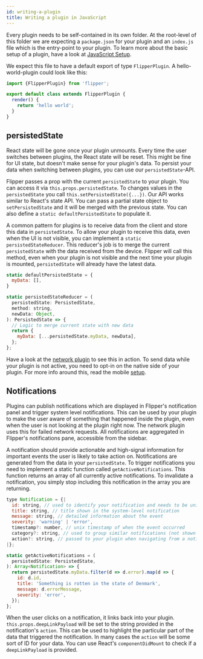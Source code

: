 ```yaml
---
id: writing-a-plugin
title: Writing a plugin in JavaScript
---
```


Every plugin needs to be self-contained in its own folder. At the root-level of this folder we are expecting a `package.json` for your plugin and an `index.js` file which is the entry-point to your plugin. To learn more about the basic setup of a plugin, have a look at [JavaScript Setup](jssetup.md).


We expect this file to have a default export of type `FlipperPlugin`. A hello-world-plugin could look like this:

```js
import {FlipperPlugin} from 'flipper';

export default class extends FlipperPlugin {
  render() {
    return 'hello world';
  }
}
```


## persistedState

React state will be gone once your plugin unmounts. Every time the user switches between plugins, the React state will be reset. This might be fine for UI state, but doesn't make sense for your plugin's data. To persist your data when switching between plugins, you can use our `persistedState`-API.

Flipper passes a prop with the current `persistedState` to your plugin. You can access it via `this.props.persistedState`. To changes values in the `persistedState` you call `this.setPersistedState({...})`. Our API works similar to React's state API. You can pass a partial state object to `setPersistedState` and it will be merged with the previous state. You can also define a `static defaultPersistedState` to populate it.

A common pattern for plugins is to receive data from the client and store this data in `persistedState`. To allow your plugin to receive this data, even when the UI is not visible, you can implement a  `static persistedStateReducer`. This reducer's job is to merge the current `persistedState` with the data received from the device. Flipper will call this method, even when your plugin is not visible and the next time your plugin is mounted, `persistedState` will already have the latest data.

```js
static defaultPersistedState = {
  myData: [],
}

static persistedStateReducer = (
  persistedState: PersistedState,
  method: string,
  newData: Object,
): PersistedState => {
  // Logic to merge current state with new data
  return {
    myData: [...persistedState.myData, newData],
  };
};
```

Have a look at the [network plugin](https://github.com/facebook/flipper/blob/14e38c087f099a5afed4d7a1e4b5713468eabb28/src/plugins/network/index.js#L122) to see this in action. To send data while your plugin is not active, you need to opt-in on the native side of your plugin. For more info around this, read the mobile [setup](create-plugin.md).

## Notifications

Plugins can publish notifications which are displayed in Flipper's notification panel and trigger system level notifications. This can be used by your plugin to make the user aware of something that happened inside the plugin, even when the user is not looking at the plugin right now. The network plugin uses this for failed network requests. All notifications are aggregated in Flipper's notifications pane, accessible from the sidebar.

A notification should provide actionable and high-signal information for important events the user is likely to take action on. Notifications are generated from the data in your `persistedState`. To trigger notifications you need to implement a static function called `getActiveNotifications`. This function returns an array of all currently active notifications. To invalidate a notification, you simply stop including this notification in the array you are returning.

```js
type Notification = {|
  id: string, // used to identify your notification and needs to be unique to your plugin
  title: string, // title shown in the system-level notification
  message: string, // detailed information about the event
  severity: 'warning' | 'error',
  timestamp?: number, // unix timestamp of when the event occurred
  category?: string, // used to group similar notifications (not shown to the user)
  action?: string, // passed to your plugin when navigating from a notification back to the plugin
|};

static getActiveNotifications = (
  persistedState: PersistedState,
): Array<Notification> => {
  return persistedState.myData.filter(d => d.error).map(d => {
    id: d.id,
    title: 'Something is rotten in the state of Denmark',
    message: d.errorMessage,
    severity: 'error',
  });
};
```

When the user clicks on a notification, it links back into your plugin. `this.props.deepLinkPayload` will be set to the string provided in the notification's `action`. This can be used to highlight the particular part of the data that triggered the notification. In many cases the `action` will be some sort of ID for your data. You can use React's `componentDidMount` to check if a `deepLinkPayload` is provided.

